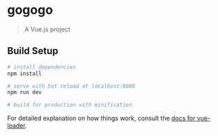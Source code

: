# gogogo

> A Vue.js project

## Build Setup

``` bash
# install dependencies
npm install

# serve with hot reload at localhost:8080
npm run dev

# build for production with minification
```

For detailed explanation on how things work, consult the [docs for vue-loader](http://vuejs.github.io/vue-loader).
